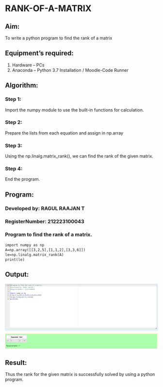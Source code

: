# RANK-OF-A-MATRIX
## Aim:
To write a python program to find the rank of a matrix
## Equipment’s required:
1. 	Hardware – PCs
2. 	Anaconda – Python 3.7 Installation / Moodle-Code Runner
## Algorithm:
### Step 1:
 Import the numpy module to use the built-in functions for calculation.
### Step 2: 
Prepare the lists from each equation and assign in np.array
### Step 3:
 Using the np.linalg.matrix_rank(), we can find the rank of the given matrix.
### Step 4: 
End the program.

## Program:
### Developed by: RAGUL RAAJAN T
### RegisterNumber: 212223100043

### Program to find the rank of a matrix.
```
import numpy as np
A=np.array([[3,2,5],[1,1,2],[3,3,6]])
le=np.linalg.matrix_rank(A)
print(le)
```
## Output:
![alt text](image.png)
## Result:
Thus the rank for the given matrix is successfully solved by  using a python program.

